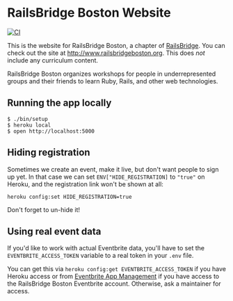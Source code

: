 RailsBridge Boston Website
==========================

[![CI](https://github.com/railsbridge-boston/railsbridgeboston_dot_org/workflows/CI/badge.svg)](https://github.com/railsbridge-boston/railsbridgeboston_dot_org/actions?query=workflow%3ACI)

This is the website for RailsBridge Boston, a chapter of [RailsBridge]. You can
check out the site at <http://www.railsbridgeboston.org>. This does *not*
include any curriculum content.

RailsBridge Boston organizes workshops for people in underrepresented groups and
their friends to learn Ruby, Rails, and other web technologies.

[RailsBridge]: http://www.railsbridge.org

Running the app locally
----------------------

    $ ./bin/setup
    $ heroku local
    $ open http://localhost:5000

Hiding registration
-------------------

Sometimes we create an event, make it live, but don't want people to sign up
yet. In that case we can set `ENV["HIDE_REGISTRATION]` to `"true"` on Heroku,
and the registration link won't be shown at all:

    heroku config:set HIDE_REGISTRATION=true

Don't forget to un-hide it!

Using real event data
---------------------

If you'd like to work with actual Eventbrite data, you'll have to set the
`EVENTBRITE_ACCESS_TOKEN` variable to a real token in your `.env` file.

You can get this via `heroku config:get EVENTBRITE_ACCESS_TOKEN` if you have
Heroku access or from [Eventbrite App Management] if you have access to the
RailsBridge Boston Eventbrite account. Otherwise, ask a maintainer for access.

[Eventbrite App Management]: http://www.eventbrite.com/myaccount/apps/
